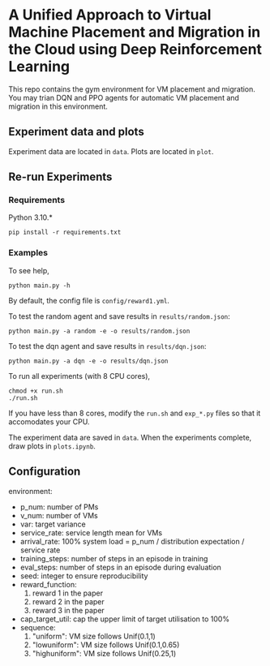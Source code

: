 # A Unified Approach to Virtual Machine Placement and Migration in the Cloud using Deep Reinforcement Learning

This repo contains the gym environment for VM placement and migration. You may trian DQN and PPO agents for automatic VM placement and migration in this environment.



## Experiment data and plots

Experiment data are located in `data`. Plots are located in `plot`.

## Re-run Experiments

### Requirements

Python 3.10.*

```shell
pip install -r requirements.txt
```

### Examples

To see help,

```shell
python main.py -h
```

By default, the config file is `config/reward1.yml`.

To test the random agent and save results in `results/random.json`:

```shell
python main.py -a random -e -o results/random.json
```

To test the dqn agent and save results in `results/dqn.json`:

```shell
python main.py -a dqn -e -o results/dqn.json
```

To run all experiments (with 8 CPU cores),

```shell
chmod +x run.sh
./run.sh
```

If you have less than 8 cores, modify the `run.sh` and `exp_*.py` files so that it accomodates your CPU.

The experiment data are saved in `data`. When the experiments complete, draw plots in `plots.ipynb`.

## Configuration

environment:

- p_num: number of PMs
- v_num: number of VMs
- var: target variance
- service_rate: service length mean for VMs
- arrival_rate: 100% system load = p_num / distribution expectation / service rate
- training_steps: number of steps in an episode in training
- eval_steps: number of steps in an episode during evaluation
- seed: integer to ensure reproducibility
- reward_function:
    1. reward 1 in the paper
    2. reward 2 in the paper
    3. reward 3 in the paper
- cap_target_util: cap the upper limit of target utilisation to 100%
- sequence:
    1. "uniform": VM size follows Unif(0.1,1)
    2. "lowuniform": VM size follows Unif(0.1,0.65)
    3. "highuniform": VM size follows Unif(0.25,1)